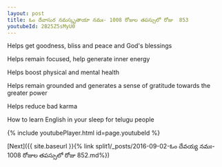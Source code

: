 ```yaml
---
layout: post
title: ఓం దేవాసుర నమస్కృతాయా నమః- 1008 రోజుల తపస్సులో రోజు  853
youtubeId: 2B25Z5sMyU0
---
```

 
 
Helps get goodness, bliss and peace and God's blessings
 
Helps remain focused, help generate inner energy 
 
Helps boost physical and mental health 
 
Helps remain grounded and generates a sense of gratitude towards the greater power 
 
Helps reduce bad karma
 
How to learn English in your sleep for telugu people
 
 
 
 


{% include youtubePlayer.html id=page.youtubeId %}
 
[Next]({{ site.baseurl }}{% link split1/_posts/2016-09-02-ఓం దేవయ్య నమః- 1008 రోజుల తపస్సులో రోజు  852.md%})
 
